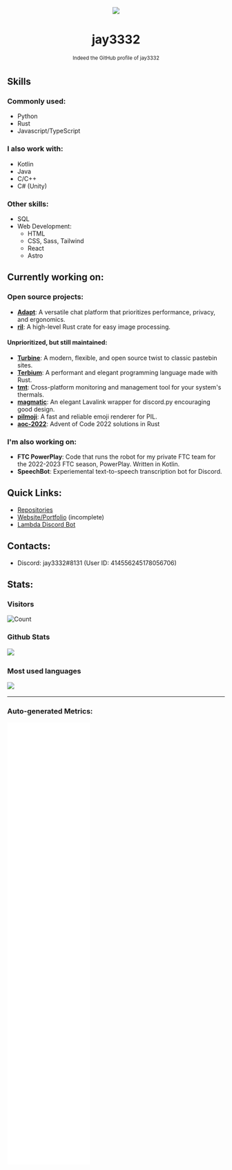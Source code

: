 <div align='center'><img
	src='https://cdn.lambdabot.cf/uploads/jay3332_avatar2.png' height=100>
<h1 align='center'>
	 jay3332
</h1>
<p><sup>Indeed the GitHub profile of jay3332</sup></p>
</div>

## Skills

### Commonly used:
- Python
- Rust
- Javascript/TypeScript

### I also work with:
- Kotlin
- Java
- C/C++
- C# (Unity)

### Other skills:
- SQL
- Web Development:
	- HTML
	- CSS, Sass, Tailwind 
	- React
	- Astro

## Currently working on:

### Open source projects:

- **[Adapt](https://github.com/AdaptChat)**: A versatile chat platform that prioritizes performance, privacy, and ergonomics.
- **[ril](https://github.com/jay3332/ril)**: A high-level Rust crate for easy image processing.

#### Unprioritized, but still maintained:
- **[Turbine](https://github.com/jay3332/Turbine)**: A modern, flexible, and open source twist to classic pastebin sites.
- **[Terbium](https://github.com/TerbiumLang/Terbium)**: A performant and elegant programming language made with Rust.
- **[tmt](https://github.com/jay3332/tmt)**: Cross-platform monitoring and management tool for your system's thermals.
- **[magmatic](https://github.com/jay3332/magmatic)**: An elegant Lavalink wrapper for discord.py encouraging good design.
- **[pilmoji](https://github.com/jay3332/pilmoji)**: A fast and reliable emoji renderer for PIL.
- **[aoc-2022](https://github.com/jay3332/aoc-2022)**: Advent of Code 2022 solutions in Rust

### I'm also working on:

- **FTC PowerPlay**: Code that runs the robot for my private FTC team for the 2022-2023 FTC season, PowerPlay. Written in Kotlin.
- **SpeechBot**: Experiemental text-to-speech transcription bot for Discord.

## Quick Links:
- [Repositories](https://github.com/jay3332?tab=repositories)
- [Website/Portfolio](https://jay3332.pages.dev) (incomplete)
- [Lambda Discord Bot](https://lambdabot.cf)

## Contacts:
- Discord: jay3332#8131 (User ID: 414556245178056706)

## Stats:

### Visitors
![Count](https://profile-counter.glitch.me/jay3332/count.svg)

</span>

<span float="center" height=200>
  <h3>Github Stats</h3>
<img src="https://github-readme-stats.vercel.app/api?username=jay3332&show_icons=true&count_private=true&title_color=d1eaff&text_color=f2f9ff&icon_color=a3b9cc&bg_color=6e7e91" float="left" />
  <h3>Most used languages</h3>
<img src="https://github-readme-stats.vercel.app/api/top-langs?username=jay3332&show_icons=true&title_color=d1eaff&text_color=f2f9ff&icon_color=a3b9cc&bg_color=475159" float="right" />
</span>

---

### Auto-generated Metrics:
![Metrics](https://github.com/jay3332/jay3332/blob/main/github-metrics.svg)
